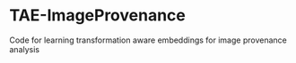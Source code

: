# TAE-ImageProvenance
Code for learning transformation aware embeddings for image provenance analysis

